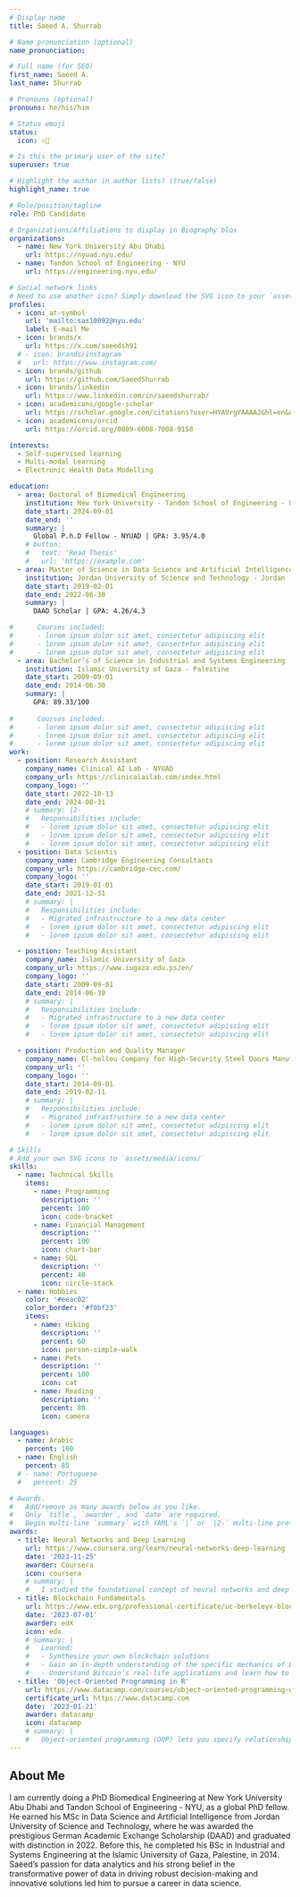 ```yaml
---
# Display name
title: Saeed A. Shurrab

# Name pronunciation (optional)
name_pronunciation: 

# Full name (for SEO)
first_name: Saeed A. 
last_name: Shurrab

# Pronouns (optional)
pronouns: he/his/him

# Status emoji
status:
  icon: ✌🏻

# Is this the primary user of the site?
superuser: true

# Highlight the author in author lists? (true/false)
highlight_name: true

# Role/position/tagline
role: PhD Candidate

# Organizations/Affiliations to display in Biography blox
organizations:
  - name: New York University Abu Dhabi
    url: https://nyuad.nyu.edu/
  - name: Tandon School of Engineering - NYU
    url: https://engineering.nyu.edu/

# Social network links
# Need to use another icon? Simply download the SVG icon to your `assets/media/icons/` folder.
profiles:
  - icon: at-symbol
    url: 'mailto:sas10092@nyu.edu'
    label: E-mail Me
  - icon: brands/x
    url: https://x.com/saeedsh91
  # - icon: brands/instagram
  #   url: https://www.instagram.com/
  - icon: brands/github
    url: https://github.com/SaeedShurrab
  - icon: brands/linkedin
    url: https://www.linkedin.com/in/saeedshurrab/
  - icon: academicons/google-scholar
    url: https://scholar.google.com/citations?user=HYA9rgYAAAAJ&hl=en&oi=ao
  - icon: academicons/orcid
    url: https://orcid.org/0009-0008-7008-9158

interests:
  - Self-supervised learning
  - Multi-modal Learning
  - Electronic Health Data Modelling

education:
  - area: Doctoral of Biomedical Engineering
    institution: New York University - Tandon School of Engineering - USA
    date_start: 2024-09-01
    date_end: ''
    summary: |
      Global P.h.D Fellow - NYUAD | GPA: 3.95/4.0
    # button:
    #   text: 'Read Thesis'
    #   url: 'https://example.com'
  - area: Master of Science in Data Science and Artificial Intelligence
    institution: Jordan University of Science and Technology - Jordan
    date_start: 2019-02-01
    date_end: 2022-06-30
    summary: |
      DAAD Scholar | GPA: 4.26/4.3

#      Courses included:
#      - lorem ipsum dolor sit amet, consectetur adipiscing elit
#      - lorem ipsum dolor sit amet, consectetur adipiscing elit
#      - lorem ipsum dolor sit amet, consectetur adipiscing elit
  - area: Bachelor’s of Science in Industrial and Systems Engineering
    institution: Islamic University of Gaza - Palestine
    date_start: 2009-09-01
    date_end: 2014-06-30
    summary: |
      GPA: 89.33/100
      
#      Courses included:
#      - lorem ipsum dolor sit amet, consectetur adipiscing elit
#      - lorem ipsum dolor sit amet, consectetur adipiscing elit
#      - lorem ipsum dolor sit amet, consectetur adipiscing elit
work:
  - position: Research Assistant
    company_name: Clinical AI Lab - NYUAD
    company_url: https://clinicalailab.com/index.html
    company_logo: ''
    date_start: 2022-10-13
    date_end: 2024-08-31
    # summary: |2-
    #   Responsibilities include:
    #   - lorem ipsum dolor sit amet, consectetur adipiscing elit
    #   - lorem ipsum dolor sit amet, consectetur adipiscing elit
    #   - lorem ipsum dolor sit amet, consectetur adipiscing elit
  - position: Data Scientis
    company_name: Cambridge Engineering Consultants
    company_url: https://cambridge-cec.com/
    company_logo: ''
    date_start: 2019-01-01
    date_end: 2021-12-31
    # summary: |
    #   Responsibilities include:
    #   - Migrated infrastructure to a new data center
    #   - lorem ipsum dolor sit amet, consectetur adipiscing elit
    #   - lorem ipsum dolor sit amet, consectetur adipiscing elit

  - position: Teaching Assistant
    company_name: Islamic University of Gaza
    company_url: https://www.iugaza.edu.ps/en/
    company_logo: ''
    date_start: 2009-09-01
    date_end: 2014-06-30
    # summary: |
    #   Responsibilities include:
    #   - Migrated infrastructure to a new data center
    #   - lorem ipsum dolor sit amet, consectetur adipiscing elit
    #   - lorem ipsum dolor sit amet, consectetur adipiscing elit

  - position: Production and Quality Manager
    company_name: El-hellou Company for High-Security Steel Doors Manufacturing 
    company_url: ''
    company_logo: ''
    date_start: 2014-09-01
    date_end: 2019-02-11
    # summary: |
    #   Responsibilities include:
    #   - Migrated infrastructure to a new data center
    #   - lorem ipsum dolor sit amet, consectetur adipiscing elit
    #   - lorem ipsum dolor sit amet, consectetur adipiscing elit

# Skills
# Add your own SVG icons to `assets/media/icons/`
skills:
  - name: Technical Skills
    items:
      - name: Programming
        description: ''
        percent: 100
        icon: code-bracket
      - name: Financial Management
        description: ''
        percent: 100
        icon: chart-bar
      - name: SQL
        description: ''
        percent: 40
        icon: circle-stack
  - name: Hobbies
    color: '#eeac02'
    color_border: '#f0bf23'
    items:
      - name: Hiking
        description: ''
        percent: 60
        icon: person-simple-walk
      - name: Pets
        description: ''
        percent: 100
        icon: cat
      - name: Reading
        description: ''
        percent: 80
        icon: camera

languages:
  - name: Arabic
    percent: 100
  - name: English
    percent: 85
  # - name: Portuguese
  #   percent: 25

# Awards.
#   Add/remove as many awards below as you like.
#   Only `title`, `awarder`, and `date` are required.
#   Begin multi-line `summary` with YAML's `|` or `|2-` multi-line prefix and indent 2 spaces below.
awards:
  - title: Neural Networks and Deep Learning
    url: https://www.coursera.org/learn/neural-networks-deep-learning
    date: '2023-11-25'
    awarder: Coursera
    icon: coursera
    # summary: |
    #   I studied the foundational concept of neural networks and deep learning. By the end, I was familiar with the significant technological trends driving the rise of deep learning; build, train, and apply fully connected deep neural networks; implement efficient (vectorized) neural networks; identify key parameters in a neural network’s architecture; and apply deep learning to your own applications.
  - title: Blockchain Fundamentals
    url: https://www.edx.org/professional-certificate/uc-berkeleyx-blockchain-fundamentals
    date: '2023-07-01'
    awarder: edX
    icon: edx
    # summary: |
    #   Learned:
    #   - Synthesize your own blockchain solutions
    #   - Gain an in-depth understanding of the specific mechanics of Bitcoin
    #   - Understand Bitcoin’s real-life applications and learn how to attack and destroy Bitcoin, Ethereum, smart contracts and Dapps, and alternatives to Bitcoin’s Proof-of-Work consensus algorithm
  - title: 'Object-Oriented Programming in R'
    url: https://www.datacamp.com/courses/object-oriented-programming-with-s3-and-r6-in-r
    certificate_url: https://www.datacamp.com
    date: '2023-01-21'
    awarder: datacamp
    icon: datacamp
    # summary: |
    #   Object-oriented programming (OOP) lets you specify relationships between functions and the objects that they can act on, helping you manage complexity in your code. This is an intermediate level course, providing an introduction to OOP, using the S3 and R6 systems. S3 is a great day-to-day R programming tool that simplifies some of the functions that you write. R6 is especially useful for industry-specific analyses, working with web APIs, and building GUIs.
---
```


## About Me

I am currently doing a PhD Biomedical Engineering at New York University Abu Dhabi and Tandon School of Engineering - NYU, as a global PhD fellow. He earned his MSc in Data Science and Artificial Intelligence from Jordan University of Science and Technology, where he was awarded the prestigious German Academic Exchange Scholarship (DAAD) and graduated with distinction in 2022. Before this, he completed his BSc in Industrial and Systems Engineering at the Islamic University of Gaza, Palestine, in 2014. Saeed’s passion for data analytics and his strong belief in the transformative power of data in driving robust decision-making and innovative solutions led him to pursue a career in data science.
